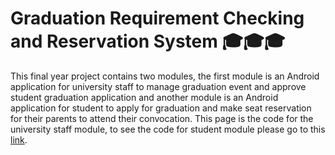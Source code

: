 # Graduation Requirement Checking and Reservation System :mortar_board::mortar_board::mortar_board:
This final year project contains two modules, the first module is an Android application for university staff to manage graduation event and approve student graduation application and another module is an Android application for student to apply for graduation and make seat reservation for their parents to attend their convocation. This page is the code for the university staff module, to see the code for student module please go to this [link](https://github.com/andrewlam-yw/MMUGraduationStudent).

